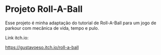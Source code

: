 # Projeto Roll-A-Ball

Esse projeto é minha adaptação do tutorial de Roll-A-Ball para um jogo de parkour com mecânica de vida, tempo e pulo.

Link itch.io:

https://gustavoeso.itch.io/roll-a-ball
